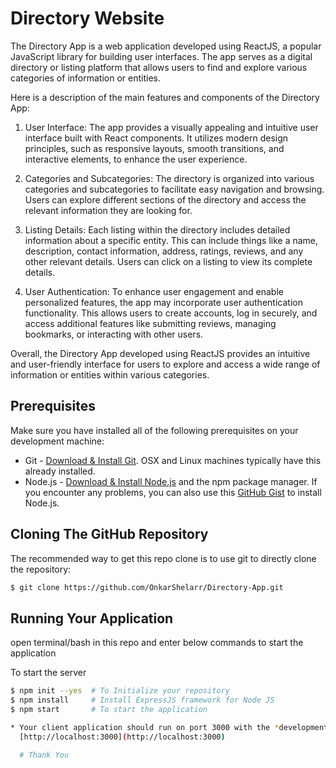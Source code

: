 # Directory Website 

The Directory App is a web application developed using ReactJS, a popular JavaScript library for building user interfaces. The app serves as a digital directory or listing platform that allows users to find and explore various categories of information or entities.

Here is a description of the main features and components of the Directory App:

1. User Interface: The app provides a visually appealing and intuitive user interface built with React components. It utilizes modern design principles, such as responsive layouts, smooth transitions, and interactive elements, to enhance the user experience.

2. Categories and Subcategories: The directory is organized into various categories and subcategories to facilitate easy navigation and browsing. Users can explore different sections of the directory and access the relevant information they are looking for.

3. Listing Details: Each listing within the directory includes detailed information about a specific entity. This can include things like a name, description, contact information, address, ratings, reviews, and any other relevant details. Users can click on a listing to view its complete details.

4. User Authentication: To enhance user engagement and enable personalized features, the app may incorporate user authentication functionality. This allows users to create accounts, log in securely, and access additional features like submitting reviews, managing bookmarks, or interacting with other users.

Overall, the Directory App developed using ReactJS provides an intuitive and user-friendly interface for users to explore and access a wide range of information or entities within various categories.

## Prerequisites
Make sure you have installed all of the following prerequisites on your development machine:
* Git - [Download & Install Git](https://git-scm.com/downloads). OSX and Linux machines typically have this already installed.
* Node.js - [Download & Install Node.js](https://nodejs.org/en/download/) and the npm package manager. If you encounter any problems, you can also use this [GitHub Gist](https://gist.github.com/isaacs/579814) to install Node.js.


## Cloning The GitHub Repository
The recommended way to get this repo clone is to use git to directly clone the repository:

```bash
$ git clone https://github.com/OnkarShelarr/Directory-App.git
```

## Running Your Application

open terminal/bash in this repo and enter below commands to start the application

To start the server
```bash
$ npm init --yes  # To Initialize your repository
$ npm install     # Install ExpressJS framework for Node JS
$ npm start       # To start the application

* Your client application should run on port 3000 with the *development* environment configuration, so in your browser just go to 
  [http://localhost:3000](http://localhost:3000)

  # Thank You